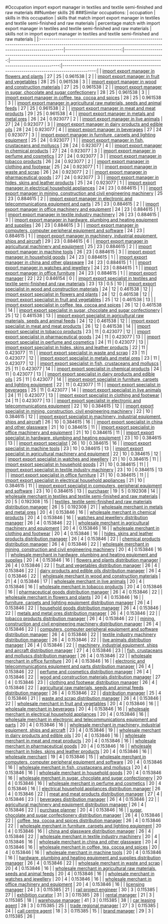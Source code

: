 #Occupation import export manager in textiles and textile semi-finished and raw materials
##Number skills 26
###Similar occupations:
| occupation                                                                                                                                                              |   skills in this occupation |   skills that match import export manager in textiles and textile semi-finished and raw materials |   percentage match with import export manager in textiles and textile semi-finished and raw materials |   skills not in import export manager in textiles and textile semi-finished and raw materials |
|:------------------------------------------------------------------------------------------------------------------------------------------------------------------------|----------------------------:|--------------------------------------------------------------------------------------------------:|------------------------------------------------------------------------------------------------------:|----------------------------------------------------------------------------------------------:|
| [import export manager in flowers and plants](import_export_manager_in_flowers_and_plants.md)                                                                           |                          27 |                                                                                                25 |                                                                                              0.961538 |                                                                                             2 |
| [import export manager in fruit and vegetables](import_export_manager_in_fruit_and_vegetables.md)                                                                       |                          28 |                                                                                                25 |                                                                                              0.961538 |                                                                                             3 |
| [import export manager in wood and construction materials](import_export_manager_in_wood_and_construction_materials.md)                                                 |                          27 |                                                                                                25 |                                                                                              0.961538 |                                                                                             2 |
| [import export manager in sugar, chocolate and sugar confectionery](import_export_manager_in_sugar,_chocolate_and_sugar_confectionery.md)                               |                          28 |                                                                                                25 |                                                                                              0.961538 |                                                                                             3 |
| [import export manager in coffee, tea, cocoa and spices](import_export_manager_in_coffee,_tea,_cocoa_and_spices.md)                                                     |                          28 |                                                                                                25 |                                                                                              0.961538 |                                                                                             3 |
| [import export manager in agricultural raw materials, seeds and animal feeds](import_export_manager_in_agricultural_raw_materials,_seeds_and_animal_feeds.md)           |                          27 |                                                                                                25 |                                                                                              0.961538 |                                                                                             2 |
| [import export manager in meat and meat products](import_export_manager_in_meat_and_meat_products.md)                                                                   |                          29 |                                                                                                25 |                                                                                              0.961538 |                                                                                             4 |
| [import export manager in metals and metal ores](import_export_manager_in_metals_and_metal_ores.md)                                                                     |                          26 |                                                                                                24 |                                                                                              0.923077 |                                                                                             2 |
| [import export manager in live animals](import_export_manager_in_live_animals.md)                                                                                       |                          27 |                                                                                                24 |                                                                                              0.923077 |                                                                                             3 |
| [import export manager in dairy products and edible oils](import_export_manager_in_dairy_products_and_edible_oils.md)                                                   |                          28 |                                                                                                24 |                                                                                              0.923077 |                                                                                             4 |
| [import export manager in beverages](import_export_manager_in_beverages.md)                                                                                             |                          27 |                                                                                                24 |                                                                                              0.923077 |                                                                                             3 |
| [import export manager in furniture, carpets and lighting equipment](import_export_manager_in_furniture,_carpets_and_lighting_equipment.md)                             |                          25 |                                                                                                24 |                                                                                              0.923077 |                                                                                             1 |
| [import export manager in fish, crustaceans and molluscs](import_export_manager_in_fish,_crustaceans_and_molluscs.md)                                                   |                          28 |                                                                                                24 |                                                                                              0.923077 |                                                                                             4 |
| [import export manager in chemical products](import_export_manager_in_chemical_products.md)                                                                             |                          27 |                                                                                                24 |                                                                                              0.923077 |                                                                                             3 |
| [import export manager in perfume and cosmetics](import_export_manager_in_perfume_and_cosmetics.md)                                                                     |                          27 |                                                                                                24 |                                                                                              0.923077 |                                                                                             3 |
| [import export manager in tobacco products](import_export_manager_in_tobacco_products.md)                                                                               |                          26 |                                                                                                24 |                                                                                              0.923077 |                                                                                             2 |
| [import export manager in clothing and footwear](import_export_manager_in_clothing_and_footwear.md)                                                                     |                          25 |                                                                                                24 |                                                                                              0.923077 |                                                                                             1 |
| [import export manager in waste and scrap](import_export_manager_in_waste_and_scrap.md)                                                                                 |                          26 |                                                                                                24 |                                                                                              0.923077 |                                                                                             2 |
| [import export manager in pharmaceutical goods](import_export_manager_in_pharmaceutical_goods.md)                                                                       |                          27 |                                                                                                24 |                                                                                              0.923077 |                                                                                             3 |
| [import export manager in hides, skins and leather products](import_export_manager_in_hides,_skins_and_leather_products.md)                                             |                          25 |                                                                                                24 |                                                                                              0.923077 |                                                                                             1 |
| [import export manager in electrical household appliances](import_export_manager_in_electrical_household_appliances.md)                                                 |                          24 |                                                                                                23 |                                                                                              0.884615 |                                                                                             1 |
| [import export manager in mining, construction and civil engineering machinery](import_export_manager_in_mining,_construction_and_civil_engineering_machinery.md)       |                          25 |                                                                                                23 |                                                                                              0.884615 |                                                                                             2 |
| [import export manager in electronic and telecommunications equipment and parts](import_export_manager_in_electronic_and_telecommunications_equipment_and_parts.md)     |                          25 |                                                                                                23 |                                                                                              0.884615 |                                                                                             2 |
| [import export manager in office machinery and equipment](import_export_manager_in_office_machinery_and_equipment.md)                                                   |                          24 |                                                                                                23 |                                                                                              0.884615 |                                                                                             1 |
| [import export manager in textile industry machinery](import_export_manager_in_textile_industry_machinery.md)                                                           |                          26 |                                                                                                23 |                                                                                              0.884615 |                                                                                             3 |
| [import export manager in hardware, plumbing and heating equipment and supplies](import_export_manager_in_hardware,_plumbing_and_heating_equipment_and_supplies.md)     |                          26 |                                                                                                23 |                                                                                              0.884615 |                                                                                             3 |
| [import export manager in computers, computer peripheral equipment and software](import_export_manager_in_computers,_computer_peripheral_equipment_and_software.md)     |                          24 |                                                                                                23 |                                                                                              0.884615 |                                                                                             1 |
| [import export manager in machinery, industrial equipment, ships and aircraft](import_export_manager_in_machinery,_industrial_equipment,_ships_and_aircraft.md)         |                          29 |                                                                                                23 |                                                                                              0.884615 |                                                                                             6 |
| [import export manager in agricultural machinery and equipment](import_export_manager_in_agricultural_machinery_and_equipment.md)                                       |                          25 |                                                                                                23 |                                                                                              0.884615 |                                                                                             2 |
| [import export manager in machine tools](import_export_manager_in_machine_tools.md)                                                                                     |                          26 |                                                                                                23 |                                                                                              0.884615 |                                                                                             3 |
| [import export manager in household goods](import_export_manager_in_household_goods.md)                                                                                 |                          24 |                                                                                                23 |                                                                                              0.884615 |                                                                                             1 |
| [import export manager in china and other glassware](import_export_manager_in_china_and_other_glassware.md)                                                             |                          24 |                                                                                                23 |                                                                                              0.884615 |                                                                                             1 |
| [import export manager in watches and jewellery](import_export_manager_in_watches_and_jewellery.md)                                                                     |                          24 |                                                                                                23 |                                                                                              0.884615 |                                                                                             1 |
| [import export manager in office furniture](import_export_manager_in_office_furniture.md)                                                                               |                          24 |                                                                                                23 |                                                                                              0.884615 |                                                                                             1 |
| [import export manager](import_export_manager.md)                                                                                                                       |                          22 |                                                                                                22 |                                                                                              0.846154 |                                                                                             0 |
| [import export specialist in textiles and textile semi-finished and raw materials](import_export_specialist_in_textiles_and_textile_semi-finished_and_raw_materials.md) |                          23 |                                                                                                13 |                                                                                              0.5      |                                                                                            10 |
| [import export specialist in wood and construction materials](import_export_specialist_in_wood_and_construction_materials.md)                                           |                          24 |                                                                                                12 |                                                                                              0.461538 |                                                                                            12 |
| [import export specialist in flowers and plants](import_export_specialist_in_flowers_and_plants.md)                                                                     |                          24 |                                                                                                12 |                                                                                              0.461538 |                                                                                            12 |
| [import export specialist in fruit and vegetables](import_export_specialist_in_fruit_and_vegetables.md)                                                                 |                          25 |                                                                                                12 |                                                                                              0.461538 |                                                                                            13 |
| [import export specialist in coffee, tea, cocoa and spices](import_export_specialist_in_coffee,_tea,_cocoa_and_spices.md)                                               |                          26 |                                                                                                12 |                                                                                              0.461538 |                                                                                            14 |
| [import export specialist in sugar, chocolate and sugar confectionery](import_export_specialist_in_sugar,_chocolate_and_sugar_confectionery.md)                         |                          25 |                                                                                                12 |                                                                                              0.461538 |                                                                                            13 |
| [import export specialist in agricultural raw materials, seeds and animal feeds](import_export_specialist_in_agricultural_raw_materials,_seeds_and_animal_feeds.md)     |                          24 |                                                                                                12 |                                                                                              0.461538 |                                                                                            12 |
| [import export specialist in meat and meat products](import_export_specialist_in_meat_and_meat_products.md)                                                             |                          26 |                                                                                                12 |                                                                                              0.461538 |                                                                                            14 |
| [import export specialist in tobacco products](import_export_specialist_in_tobacco_products.md)                                                                         |                          23 |                                                                                                11 |                                                                                              0.423077 |                                                                                            12 |
| [import export specialist in pharmaceutical goods](import_export_specialist_in_pharmaceutical_goods.md)                                                                 |                          24 |                                                                                                11 |                                                                                              0.423077 |                                                                                            13 |
| [import export specialist in perfume and cosmetics](import_export_specialist_in_perfume_and_cosmetics.md)                                                               |                          24 |                                                                                                11 |                                                                                              0.423077 |                                                                                            13 |
| [import export specialist in hides, skins and leather products](import_export_specialist_in_hides,_skins_and_leather_products.md)                                       |                          22 |                                                                                                11 |                                                                                              0.423077 |                                                                                            11 |
| [import export specialist in waste and scrap](import_export_specialist_in_waste_and_scrap.md)                                                                           |                          23 |                                                                                                11 |                                                                                              0.423077 |                                                                                            12 |
| [import export specialist in metals and metal ores](import_export_specialist_in_metals_and_metal_ores.md)                                                               |                          23 |                                                                                                11 |                                                                                              0.423077 |                                                                                            12 |
| [import export specialist in  fish, crustaceans and molluscs](import_export_specialist_in__fish,_crustaceans_and_molluscs.md)                                           |                          25 |                                                                                                11 |                                                                                              0.423077 |                                                                                            14 |
| [import export specialist in chemical products](import_export_specialist_in_chemical_products.md)                                                                       |                          24 |                                                                                                11 |                                                                                              0.423077 |                                                                                            13 |
| [import export specialist in dairy products and edible oils](import_export_specialist_in_dairy_products_and_edible_oils.md)                                             |                          25 |                                                                                                11 |                                                                                              0.423077 |                                                                                            14 |
| [import export specialist in furniture, carpets and lighting equipment](import_export_specialist_in_furniture,_carpets_and_lighting_equipment.md)                       |                          22 |                                                                                                11 |                                                                                              0.423077 |                                                                                            11 |
| [import export specialist in beverages](import_export_specialist_in_beverages.md)                                                                                       |                          25 |                                                                                                11 |                                                                                              0.423077 |                                                                                            14 |
| [import export specialist in live animals](import_export_specialist_in_live_animals.md)                                                                                 |                          24 |                                                                                                11 |                                                                                              0.423077 |                                                                                            13 |
| [import export specialist in clothing and footwear](import_export_specialist_in_clothing_and_footwear.md)                                                               |                          24 |                                                                                                11 |                                                                                              0.423077 |                                                                                            13 |
| [import export specialist in electronic and telecommunications equipment](import_export_specialist_in_electronic_and_telecommunications_equipment.md)                   |                          22 |                                                                                                10 |                                                                                              0.384615 |                                                                                            12 |
| [import export specialist in mining, construction, civil engineering machinery](import_export_specialist_in_mining,_construction,_civil_engineering_machinery.md)       |                          22 |                                                                                                10 |                                                                                              0.384615 |                                                                                            12 |
| [import export specialist in machinery, industrial equipment, ships and aircraft](import_export_specialist_in_machinery,_industrial_equipment,_ships_and_aircraft.md)   |                          26 |                                                                                                10 |                                                                                              0.384615 |                                                                                            16 |
| [import export specialist in china and other glassware](import_export_specialist_in_china_and_other_glassware.md)                                                       |                          21 |                                                                                                10 |                                                                                              0.384615 |                                                                                            11 |
| [import export specialist in office machinery and equipment](import_export_specialist_in_office_machinery_and_equipment.md)                                             |                          21 |                                                                                                10 |                                                                                              0.384615 |                                                                                            11 |
| [import export specialist in hardware, plumbing and heating equipment](import_export_specialist_in_hardware,_plumbing_and_heating_equipment.md)                         |                          23 |                                                                                                10 |                                                                                              0.384615 |                                                                                            13 |
| [import export specialist](import_export_specialist.md)                                                                                                                 |                          26 |                                                                                                10 |                                                                                              0.384615 |                                                                                            16 |
| [import export specialist in machine tools](import_export_specialist_in_machine_tools.md)                                                                               |                          23 |                                                                                                10 |                                                                                              0.384615 |                                                                                            13 |
| [import export specialist in agricultural machinery and equipment](import_export_specialist_in_agricultural_machinery_and_equipment.md)                                 |                          22 |                                                                                                10 |                                                                                              0.384615 |                                                                                            12 |
| [import export specialist in watches and jewellery](import_export_specialist_in_watches_and_jewellery.md)                                                               |                          21 |                                                                                                10 |                                                                                              0.384615 |                                                                                            11 |
| [import export specialist in household goods](import_export_specialist_in_household_goods.md)                                                                           |                          21 |                                                                                                10 |                                                                                              0.384615 |                                                                                            11 |
| [import export specialist in textile industry machinery](import_export_specialist_in_textile_industry_machinery.md)                                                     |                          23 |                                                                                                10 |                                                                                              0.384615 |                                                                                            13 |
| [import export specialist in office furniture](import_export_specialist_in_office_furniture.md)                                                                         |                          21 |                                                                                                10 |                                                                                              0.384615 |                                                                                            11 |
| [import export specialist in electrical household appliances](import_export_specialist_in_electrical_household_appliances.md)                                           |                          21 |                                                                                                10 |                                                                                              0.384615 |                                                                                            11 |
| [import export specialist in computers, peripheral equipment and software](import_export_specialist_in_computers,_peripheral_equipment_and_software.md)                 |                          23 |                                                                                                10 |                                                                                              0.384615 |                                                                                            13 |
| [purchaser](purchaser.md)                                                                                                                                               |                          19 |                                                                                                 5 |                                                                                              0.192308 |                                                                                            14 |
| [wholesale merchant in textiles and textile semi-finished and raw materials](wholesale_merchant_in_textiles_and_textile_semi-finished_and_raw_materials.md)             |                          20 |                                                                                                 5 |                                                                                              0.192308 |                                                                                            15 |
| [textiles, textile semi-finished and raw materials distribution manager](textiles,_textile_semi-finished_and_raw_materials_distribution_manager.md)                     |                          26 |                                                                                                 5 |                                                                                              0.192308 |                                                                                            21 |
| [wholesale merchant in metals and metal ores](wholesale_merchant_in_metals_and_metal_ores.md)                                                                           |                          20 |                                                                                                 4 |                                                                                              0.153846 |                                                                                            16 |
| [wholesale merchant in chemical products](wholesale_merchant_in_chemical_products.md)                                                                                   |                          20 |                                                                                                 4 |                                                                                              0.153846 |                                                                                            16 |
| [watches and jewellery distribution manager](watches_and_jewellery_distribution_manager.md)                                                                             |                          26 |                                                                                                 4 |                                                                                              0.153846 |                                                                                            22 |
| [wholesale merchant in agricultural machinery and equipment](wholesale_merchant_in_agricultural_machinery_and_equipment.md)                                             |                          20 |                                                                                                 4 |                                                                                              0.153846 |                                                                                            16 |
| [wholesale merchant in clothing and footwear](wholesale_merchant_in_clothing_and_footwear.md)                                                                           |                          20 |                                                                                                 4 |                                                                                              0.153846 |                                                                                            16 |
| [hides, skins and leather products distribution manager](hides,_skins_and_leather_products_distribution_manager.md)                                                     |                          26 |                                                                                                 4 |                                                                                              0.153846 |                                                                                            22 |
| [chemical products distribution manager](chemical_products_distribution_manager.md)                                                                                     |                          26 |                                                                                                 4 |                                                                                              0.153846 |                                                                                            22 |
| [wholesale merchant in mining, construction and civil engineering machinery](wholesale_merchant_in_mining,_construction_and_civil_engineering_machinery.md)             |                          20 |                                                                                                 4 |                                                                                              0.153846 |                                                                                            16 |
| [wholesale merchant in hardware, plumbing and heating equipment and supplies](wholesale_merchant_in_hardware,_plumbing_and_heating_equipment_and_supplies.md)           |                          20 |                                                                                                 4 |                                                                                              0.153846 |                                                                                            16 |
| [flowers and plants distribution manager](flowers_and_plants_distribution_manager.md)                                                                                   |                          26 |                                                                                                 4 |                                                                                              0.153846 |                                                                                            22 |
| [fruit and vegetables distribution manager](fruit_and_vegetables_distribution_manager.md)                                                                               |                          26 |                                                                                                 4 |                                                                                              0.153846 |                                                                                            22 |
| [dairy products and edible oils distribution manager](dairy_products_and_edible_oils_distribution_manager.md)                                                           |                          26 |                                                                                                 4 |                                                                                              0.153846 |                                                                                            22 |
| [wholesale merchant in wood and construction materials](wholesale_merchant_in_wood_and_construction_materials.md)                                                       |                          21 |                                                                                                 4 |                                                                                              0.153846 |                                                                                            17 |
| [wholesale merchant in live animals](wholesale_merchant_in_live_animals.md)                                                                                             |                          20 |                                                                                                 4 |                                                                                              0.153846 |                                                                                            16 |
| [wholesale merchant in tobacco products](wholesale_merchant_in_tobacco_products.md)                                                                                     |                          20 |                                                                                                 4 |                                                                                              0.153846 |                                                                                            16 |
| [pharmaceutical goods distribution manager](pharmaceutical_goods_distribution_manager.md)                                                                               |                          26 |                                                                                                 4 |                                                                                              0.153846 |                                                                                            22 |
| [wholesale merchant in flowers and plants](wholesale_merchant_in_flowers_and_plants.md)                                                                                 |                          20 |                                                                                                 4 |                                                                                              0.153846 |                                                                                            16 |
| [furniture, carpets and lighting equipment distribution manager](furniture,_carpets_and_lighting_equipment_distribution_manager.md)                                     |                          26 |                                                                                                 4 |                                                                                              0.153846 |                                                                                            22 |
| [household goods distribution manager](household_goods_distribution_manager.md)                                                                                         |                          26 |                                                                                                 4 |                                                                                              0.153846 |                                                                                            22 |
| [metals and metal ores distribution manager](metals_and_metal_ores_distribution_manager.md)                                                                             |                          26 |                                                                                                 4 |                                                                                              0.153846 |                                                                                            22 |
| [tobacco products distribution manager](tobacco_products_distribution_manager.md)                                                                                       |                          26 |                                                                                                 4 |                                                                                              0.153846 |                                                                                            22 |
| [mining, construction and civil engineering machinery distribution manager](mining,_construction_and_civil_engineering_machinery_distribution_manager.md)               |                          26 |                                                                                                 4 |                                                                                              0.153846 |                                                                                            22 |
| [computers, computer peripheral equipment and software distribution manager](computers,_computer_peripheral_equipment_and_software_distribution_manager.md)             |                          26 |                                                                                                 4 |                                                                                              0.153846 |                                                                                            22 |
| [textile industry machinery distribution manager](textile_industry_machinery_distribution_manager.md)                                                                   |                          26 |                                                                                                 4 |                                                                                              0.153846 |                                                                                            22 |
| [live animals distribution manager](live_animals_distribution_manager.md)                                                                                               |                          26 |                                                                                                 4 |                                                                                              0.153846 |                                                                                            22 |
| [machinery, industrial equipment, ships and aircraft distribution manager](machinery,_industrial_equipment,_ships_and_aircraft_distribution_manager.md)                 |                          27 |                                                                                                 4 |                                                                                              0.153846 |                                                                                            23 |
| [fish, crustaceans and molluscs distribution manager](fish,_crustaceans_and_molluscs_distribution_manager.md)                                                           |                          26 |                                                                                                 4 |                                                                                              0.153846 |                                                                                            22 |
| [wholesale merchant in office furniture](wholesale_merchant_in_office_furniture.md)                                                                                     |                          20 |                                                                                                 4 |                                                                                              0.153846 |                                                                                            16 |
| [electronic and telecommunications equipment and parts distribution manager](electronic_and_telecommunications_equipment_and_parts_distribution_manager.md)             |                          26 |                                                                                                 4 |                                                                                              0.153846 |                                                                                            22 |
| [perfume and cosmetics distribution manager](perfume_and_cosmetics_distribution_manager.md)                                                                             |                          26 |                                                                                                 4 |                                                                                              0.153846 |                                                                                            22 |
| [wood and construction materials distribution manager](wood_and_construction_materials_distribution_manager.md)                                                         |                          27 |                                                                                                 4 |                                                                                              0.153846 |                                                                                            23 |
| [clothing and footwear distribution manager](clothing_and_footwear_distribution_manager.md)                                                                             |                          26 |                                                                                                 4 |                                                                                              0.153846 |                                                                                            22 |
| [agricultural raw materials, seeds and animal feeds distribution manager](agricultural_raw_materials,_seeds_and_animal_feeds_distribution_manager.md)                   |                          26 |                                                                                                 4 |                                                                                              0.153846 |                                                                                            22 |
| [distribution manager](distribution_manager.md)                                                                                                                         |                          25 |                                                                                                 4 |                                                                                              0.153846 |                                                                                            21 |
| [waste and scrap distribution manager](waste_and_scrap_distribution_manager.md)                                                                                         |                          26 |                                                                                                 4 |                                                                                              0.153846 |                                                                                            22 |
| [wholesale merchant in fruit and vegetables](wholesale_merchant_in_fruit_and_vegetables.md)                                                                             |                          20 |                                                                                                 4 |                                                                                              0.153846 |                                                                                            16 |
| [wholesale merchant in beverages](wholesale_merchant_in_beverages.md)                                                                                                   |                          20 |                                                                                                 4 |                                                                                              0.153846 |                                                                                            16 |
| [wholesale merchant in electrical household appliances](wholesale_merchant_in_electrical_household_appliances.md)                                                       |                          20 |                                                                                                 4 |                                                                                              0.153846 |                                                                                            16 |
| [wholesale merchant in electronic and telecommunications equipment and parts](wholesale_merchant_in_electronic_and_telecommunications_equipment_and_parts.md)           |                          20 |                                                                                                 4 |                                                                                              0.153846 |                                                                                            16 |
| [wholesale merchant in machinery, industrial equipment, ships and aircraft](wholesale_merchant_in_machinery,_industrial_equipment,_ships_and_aircraft.md)               |                          23 |                                                                                                 4 |                                                                                              0.153846 |                                                                                            19 |
| [wholesale merchant in dairy products and edible oils](wholesale_merchant_in_dairy_products_and_edible_oils.md)                                                         |                          20 |                                                                                                 4 |                                                                                              0.153846 |                                                                                            16 |
| [wholesale merchant in meat and meat products](wholesale_merchant_in_meat_and_meat_products.md)                                                                         |                          20 |                                                                                                 4 |                                                                                              0.153846 |                                                                                            16 |
| [wholesale merchant in pharmaceutical goods](wholesale_merchant_in_pharmaceutical_goods.md)                                                                             |                          20 |                                                                                                 4 |                                                                                              0.153846 |                                                                                            16 |
| [wholesale merchant in hides, skins and leather products](wholesale_merchant_in_hides,_skins_and_leather_products.md)                                                   |                          20 |                                                                                                 4 |                                                                                              0.153846 |                                                                                            16 |
| [wholesale merchant](wholesale_merchant.md)                                                                                                                             |                          19 |                                                                                                 4 |                                                                                              0.153846 |                                                                                            15 |
| [wholesale merchant in computers, computer peripheral equipment and software](wholesale_merchant_in_computers,_computer_peripheral_equipment_and_software.md)           |                          20 |                                                                                                 4 |                                                                                              0.153846 |                                                                                            16 |
| [wholesale merchant in fish, crustaceans and molluscs](wholesale_merchant_in_fish,_crustaceans_and_molluscs.md)                                                         |                          20 |                                                                                                 4 |                                                                                              0.153846 |                                                                                            16 |
| [wholesale merchant in household goods](wholesale_merchant_in_household_goods.md)                                                                                       |                          20 |                                                                                                 4 |                                                                                              0.153846 |                                                                                            16 |
| [wholesale merchant in sugar, chocolate and sugar confectionery](wholesale_merchant_in_sugar,_chocolate_and_sugar_confectionery.md)                                     |                          20 |                                                                                                 4 |                                                                                              0.153846 |                                                                                            16 |
| [wholesale merchant in perfume and cosmetics](wholesale_merchant_in_perfume_and_cosmetics.md)                                                                           |                          20 |                                                                                                 4 |                                                                                              0.153846 |                                                                                            16 |
| [electrical household appliances distribution manager](electrical_household_appliances_distribution_manager.md)                                                         |                          26 |                                                                                                 4 |                                                                                              0.153846 |                                                                                            22 |
| [meat and meat products distribution manager](meat_and_meat_products_distribution_manager.md)                                                                           |                          27 |                                                                                                 4 |                                                                                              0.153846 |                                                                                            23 |
| [beverages distribution manager](beverages_distribution_manager.md)                                                                                                     |                          26 |                                                                                                 4 |                                                                                              0.153846 |                                                                                            22 |
| [agricultural machinery and equipment distribution manager](agricultural_machinery_and_equipment_distribution_manager.md)                                               |                          26 |                                                                                                 4 |                                                                                              0.153846 |                                                                                            22 |
| [purchase planner](purchase_planner.md)                                                                                                                                 |                          20 |                                                                                                 4 |                                                                                              0.153846 |                                                                                            16 |
| [sugar, chocolate and sugar confectionery distribution manager](sugar,_chocolate_and_sugar_confectionery_distribution_manager.md)                                       |                          26 |                                                                                                 4 |                                                                                              0.153846 |                                                                                            22 |
| [coffee, tea, cocoa and spices distribution manager](coffee,_tea,_cocoa_and_spices_distribution_manager.md)                                                             |                          26 |                                                                                                 4 |                                                                                              0.153846 |                                                                                            22 |
| [wholesale merchant in furniture, carpets and lighting equipment](wholesale_merchant_in_furniture,_carpets_and_lighting_equipment.md)                                   |                          20 |                                                                                                 4 |                                                                                              0.153846 |                                                                                            16 |
| [china and glassware distribution manager](china_and_glassware_distribution_manager.md)                                                                                 |                          26 |                                                                                                 4 |                                                                                              0.153846 |                                                                                            22 |
| [wholesale merchant in textile industry machinery](wholesale_merchant_in_textile_industry_machinery.md)                                                                 |                          20 |                                                                                                 4 |                                                                                              0.153846 |                                                                                            16 |
| [wholesale merchant in china and other glassware](wholesale_merchant_in_china_and_other_glassware.md)                                                                   |                          20 |                                                                                                 4 |                                                                                              0.153846 |                                                                                            16 |
| [wholesale merchant in coffee, tea, cocoa and spices](wholesale_merchant_in_coffee,_tea,_cocoa_and_spices.md)                                                           |                          20 |                                                                                                 4 |                                                                                              0.153846 |                                                                                            16 |
| [wholesale merchant in machine tools](wholesale_merchant_in_machine_tools.md)                                                                                           |                          20 |                                                                                                 4 |                                                                                              0.153846 |                                                                                            16 |
| [hardware, plumbing and heating equipment and supplies distribution manager](hardware,_plumbing_and_heating_equipment_and_supplies_distribution_manager.md)             |                          26 |                                                                                                 4 |                                                                                              0.153846 |                                                                                            22 |
| [wholesale merchant in waste and scrap](wholesale_merchant_in_waste_and_scrap.md)                                                                                       |                          20 |                                                                                                 4 |                                                                                              0.153846 |                                                                                            16 |
| [wholesale merchant in agricultural raw materials, seeds and animal feeds](wholesale_merchant_in_agricultural_raw_materials,_seeds_and_animal_feeds.md)                 |                          20 |                                                                                                 4 |                                                                                              0.153846 |                                                                                            16 |
| [wholesale merchant in watches and jewellery](wholesale_merchant_in_watches_and_jewellery.md)                                                                           |                          20 |                                                                                                 4 |                                                                                              0.153846 |                                                                                            16 |
| [wholesale merchant in office machinery and equipment](wholesale_merchant_in_office_machinery_and_equipment.md)                                                         |                          20 |                                                                                                 4 |                                                                                              0.153846 |                                                                                            16 |
| [licensing manager](licensing_manager.md)                                                                                                                               |                          24 |                                                                                                 3 |                                                                                              0.115385 |                                                                                            21 |
| [rail project engineer](rail_project_engineer.md)                                                                                                                       |                          30 |                                                                                                 3 |                                                                                              0.115385 |                                                                                            27 |
| [exhibition curator](exhibition_curator.md)                                                                                                                             |                          31 |                                                                                                 3 |                                                                                              0.115385 |                                                                                            28 |
| [rental manager](rental_manager.md)                                                                                                                                     |                          21 |                                                                                                 3 |                                                                                              0.115385 |                                                                                            18 |
| [warehouse manager](warehouse_manager.md)                                                                                                                               |                          41 |                                                                                                 3 |                                                                                              0.115385 |                                                                                            38 |
| [car leasing agent](car_leasing_agent.md)                                                                                                                               |                          28 |                                                                                                 3 |                                                                                              0.115385 |                                                                                            25 |
| [trade regional manager](trade_regional_manager.md)                                                                                                                     |                          27 |                                                                                                 3 |                                                                                              0.115385 |                                                                                            24 |
| [call centre agent](call_centre_agent.md)                                                                                                                               |                          18 |                                                                                                 3 |                                                                                              0.115385 |                                                                                            15 |
| [brand manager](brand_manager.md)                                                                                                                                       |                          29 |                                                                                                 3 |                                                                                              0.115385 |                                                                                            26 |
